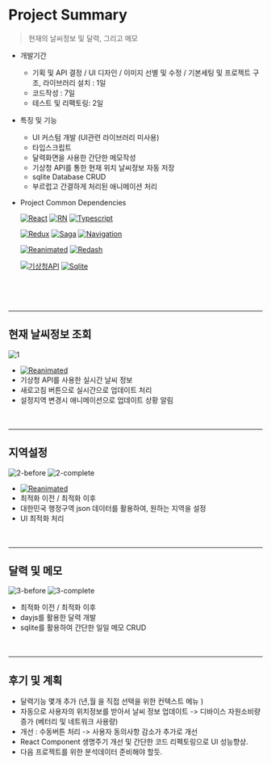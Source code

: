 # Project Summary

> 현재의 날씨정보 및 달력, 그리고 메모

- 개발기간
  + 기획 및 API 결정 / UI 디자인 / 이미지 선별 및 수정 / 기본세팅 및 프로젝트 구조, 라이브러리 설치 : 1일
  + 코드작성 : 7일
  + 테스트 및 리팩토링: 2일
  
- 특징 및 기능
  + UI 커스텀 개발 (UI관련 라이브러리 미사용)
  + 타입스크립트
  + 달력화면을 사용한 간단한 메모작성
  + 기상청 API를 통한 현재 위치 날씨정보 자동 저장
  + sqlite Database CRUD
  + 부르럽고 간결하게 처리된 애니메이션 처리
 
- Project Common Dependencies

  [![React](https://img.shields.io/badge/React-v16.13.1-white?style=flat&labelColor=blue&logoColor=black&logo=react)](https://github.com/facebook/react)
[![RN](https://img.shields.io/badge/React--Native-v0.63.4-white?style=fla&labelColor=blue&logoColor=blackt&logo=react)](https://github.com/facebook/react-native)
[![Typescript](https://img.shields.io/badge/Typescript-v4.1.3-white?style=flat&labelColor=blue&logoColor=black&logo=typescript)](https://github.com/microsoft/TypeScript)

  [![Redux](https://img.shields.io/badge/Redux-v7.2.2-white?style=flat&labelColor=blue&logoColor=black&logo=redux)](https://github.com/reduxjs/redux)
[![Saga](https://img.shields.io/badge/Redux--saga-v1.1.3-white?style=flat&labelColor=blue&logoColor=black&logo=redux-saga)](https://github.com/redux-saga/redux-saga)
[![Navigation](https://img.shields.io/badge/React--Navigation-v5-white?style=flat&labelColor=blue&logoColor=black&logo=react)](https://github.com/react-navigation/react-navigation)

  [![Reanimated](https://img.shields.io/badge/React--native--reanimated-v2.0.0--rc.0-white?style=flat&labelColor=blue&logoColor=black&logo=react)](https://docs.swmansion.com/react-native-reanimated/)
[![Redash](https://img.shields.io/badge/React--native--redash-v16.0.8-white?style=flat&labelColor=blue&logoColor=black&logo=react)](https://github.com/wcandillon/react-native-redash)

  [![기상청API](https://img.shields.io/badge/기상청API-white?style=flat&labelColor=blue&logoColor=black&logo=weather)](https://data.kma.go.kr/api/selectApiList.do?pgmNo=42)
[![Sqlite](https://img.shields.io/badge/React--native--Sqlite--storage-white?style=flat&labelColor=blue&logoColor=black&logo=sqlite)](https://github.com/andpor/react-native-sqlite-storage)

</br></br></br>
***
## 현재 날씨정보 조회
![1](https://user-images.githubusercontent.com/25360777/109237771-94248600-7815-11eb-9bf8-242e66171991.gif)
- [![Reanimated](https://img.shields.io/badge/React--native--reanimated-v2.0.0--rc.0-white?style=flat&labelColor=blue&logoColor=black&logo=react)](https://docs.swmansion.com/react-native-reanimated/)
- 기상청 API를 사용한 실시간 날씨 정보
- 새로고침 버튼으로 실시간으로 업데이트 처리
- 설정지역 변경시 애니메이션으로 업데이트 상황 알림 
</br></br></br>
***
## 지역설정
![2-before](https://user-images.githubusercontent.com/25360777/109237782-98e93a00-7815-11eb-8fc4-6103cbcad678.gif)
![2-complete](https://user-images.githubusercontent.com/25360777/109237788-9d155780-7815-11eb-8810-f3f7af6b298b.gif)   
- [![Reanimated](https://img.shields.io/badge/React--native--reanimated-v2.0.0--rc.0-white?style=flat&labelColor=blue&logoColor=black&logo=react)](https://docs.swmansion.com/react-native-reanimated/)
- 최적화 이전 / 최적화 이후
- 대한민국 행정구역 json 데이터를 활용하여, 원하는 지역을 설정
- UI 최적화 처리
</br></br></br>
***
## 달력 및 메모
![3-before](https://user-images.githubusercontent.com/25360777/109237824-ba4a2600-7815-11eb-9d4c-c5971f211b21.gif)
![3-complete](https://user-images.githubusercontent.com/25360777/109237832-bcac8000-7815-11eb-8241-4a3852415f27.gif)   
- 최적화 이전 / 최적화 이후
- dayjs를 활용한 달력 개발
- sqlite를 활용하여 간단한 일일 메모 CRUD
</br></br></br>
***

## 후기 및 계획
- 달력기능 몇개 추가 (년,월 을 직접 선택을 위한 컨텍스트 메뉴 )
- 자동으로 사용자의 위치정보를 받아서 날씨 정보 업데이트 -> 디바이스 자원소비량 증가 (베터리 및 네트워크 사용량)
- 개선 : 수동버튼 처리 -> 사용자 동의사항 감소가 추가로 개선
- React Component 생명주기 개선 및 간단한 코드 리펙토링으로 UI 성능향상.
- 다음 프로젝트를 위한 분석데이터 준비해야 할듯.
